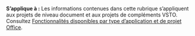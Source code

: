   **S’applique à :** Les informations contenues dans cette rubrique s’appliquent aux projets de niveau document et aux projets de compléments VSTO. Consultez [Fonctionnalités disponibles par type d’application et de projet Office](../../vsto/features-available-by-office-application-and-project-type.md).

  